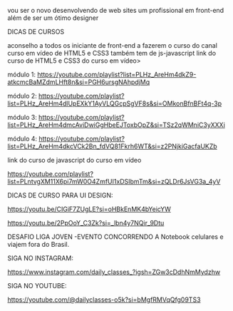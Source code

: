 vou ser o novo desenvolvendo de web sites um profissional em front-end além de ser um ótimo designer

DICAS DE CURSOS

aconselho a todos os iniciante de front-end a fazerem o curso do canal curso em vídeo de HTML5 e CSS3 também tem de js-javascript
link do curso de HTML5 e CSS3 do curso em vídeo> 

módulo 1:
https://youtube.com/playlist?list=PLHz_AreHm4dkZ9-atkcmcBaMZdmLHft8n&si=PGH6ursgNAhpdjMq

módulo 2:
https://youtube.com/playlist?list=PLHz_AreHm4dlUpEXkY1AyVLQGcpSgVF8s&si=OMkonBfnBFt4q-3p

módulo 3:
https://youtube.com/playlist?list=PLHz_AreHm4dmcAviDwiGgHbeEJToxbOpZ&si=TSz2qWMniC3yXXXi

módulo 4:
https://youtube.com/playlist?list=PLHz_AreHm4dkcVCk2Bn_fdVQ81Fkrh6WT&si=z2PNjkiGacfaUKZb

link do curso de javascript do curso em vídeo

https://youtube.com/playlist?list=PLntvgXM11X6pi7mW0O4ZmfUI1xDSIbmTm&si=zQLDr6JsVG3a_4yV

DICAS DE CURSO PARA UI DESIGN:

https://youtu.be/CIGiF7ZUgLE?si=oHBkEnMK4bYeicYW

https://youtu.be/2PpOoY_C3Zk?si=_lbn4y7NQir_9Dtu

DESAFIO LIGA JOVEN
 -EVENTO CONCORRENDO A Notebook celulares e viajem fora do Brasil.


SIGA NO INSTAGRAM:

https://www.instagram.com/daily_classes_?igsh=ZGw3cDdhNmMydzhw

SIGA NO YOUTUBE:

https://youtube.com/@dailyclasses-o5k?si=bMgfRMVqQfg09TS3

